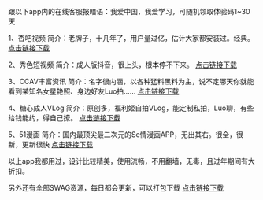 跟以下app内的在线客服报暗语：我爱中国，我爱学习，可随机领取体验码1~30天

1、杏吧视频
简介：老牌子，十几年了，用户量过亿，估计大家都安装过。经典。
[点击链接下载](https://xingba28.com/?_c=ltxb002)

2、秀色短视频
简介：成人版抖音，很上头，根本停不下来。
[点击链接下载](https://xiuse019.com/?_c=ltxs002)

3、CCAV丰富资讯
简介：名字很内涵，以各种猛料黑料为主，说不定哪天你就能看到某知名女星艳照、身边好友Luo拍……
[点击链接下载](https://ccav689.com/?channel=ltccav002)

4、糖心成人VLog
简介：原创多，福利姬自拍VLog，能定制私拍，Luo聊，有些给钱能约，得自己撩。
[点击链接下载](https://tx5210.com/?_c=lttx002)

5、51漫画
简介：国内最顶尖最二次元的Se情漫画APP，无出其右。很全，很新，更新很快
[点击链接下载](https://51mh010.com/?_c=ltmh002)

以上app我都用过，设计比较精美，使用流畅，不用翻墙，无毒，且过年期间有大折扣。

另外还有全部SWAG资源，每日都会更新，可以打包下载
[点击链接下载](https://asdjkl7777.site/?r=888)
